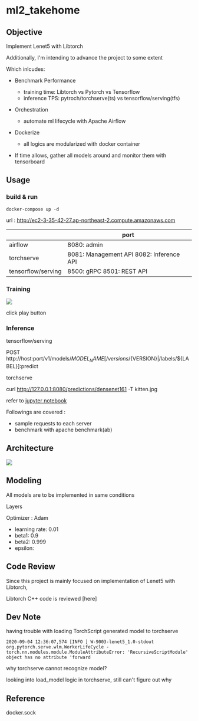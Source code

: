 # ml2_takehome

## Objective

Implement Lenet5 with Libtorch

Additionally, I'm intending to advance the project to some extent

Which inlcudes:

* Benchmark Performance
  * training time: Libtorch vs Pytorch vs Tensorflow
  * inference TPS: pytroch/torchserve(ts) vs tensorflow/serving(tfs)

* Orchestration
  * automate ml lifecycle with Apache Airflow

* Dockerize
  * all logics are modularized with docker container

* If time allows, gather all models around and monitor them with tensorboard

## Usage

### build & run

```docker-compose up -d```

url : http://ec2-3-35-42-27.ap-northeast-2.compute.amazonaws.com

|                    | port                                     |
|--------------------|------------------------------------------|
| airflow            | 8080: admin                              |
| torchserve         | 8081: Management API 8082: Inference API |
| tensorflow/serving | 8500: gRPC 8501: REST API                |

### Training

![](img/airflow.png)

click play button

### Inference

tensorflow/serving

POST http://host:port/v1/models/${MODEL_NAME}[/versions/${VERSION}|/labels/${LABEL}]:predict

torchserve

curl http://127.0.0.1:8080/predictions/densenet161 -T kitten.jpg

refer to [jupyter notebook](https://colab.research.google.com/github/anthony0727/ml2_takehome/blob/master/notebook/lenet5_benchmark.ipynb) 

Followings are covered : 

* sample requests to each server
* benchmark with apache benchmark(ab)

## Architecture

![](img/archi.png)

## Modeling

All models are to be implemented in same conditions

Layers

Optimizer : Adam

* learning rate: 0.01
* beta1: 0.9
* beta2: 0.999
* epsilon:

## Code Review

Since this project is mainly focused on implementation of Lenet5 with Libtorch,

Libtorch C++ code is reviewed [here]

## Dev Note

having trouble with loading TorchScript generated model to torchserve

```2020-09-04 12:36:07,574 [INFO ] W-9003-lenet5_1.0-stdout org.pytorch.serve.wlm.WorkerLifeCycle - torch.nn.modules.module.ModuleAttributeError: 'RecursiveScriptModule' object has no attribute 'forward```

why torchserve cannot recognize model?

looking into load_model logic in torchserve, still can't figure out why

## Reference

docker.sock

